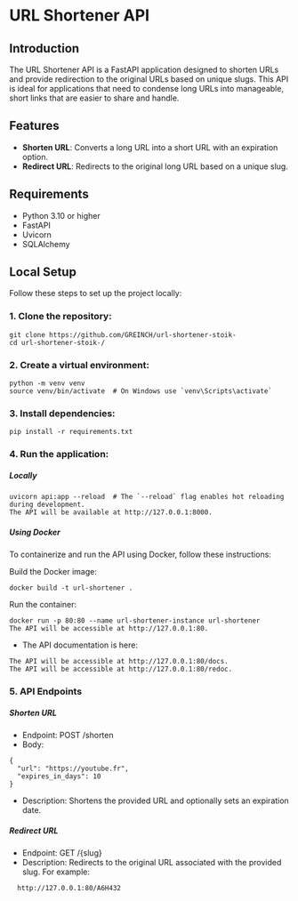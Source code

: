 # URL Shortener API

## Introduction
The URL Shortener API is a FastAPI application designed to shorten URLs and provide redirection to the original URLs based on unique slugs. This API is ideal for applications that need to condense long URLs into manageable, short links that are easier to share and handle.

## Features
- **Shorten URL**: Converts a long URL into a short URL with an expiration option.
- **Redirect URL**: Redirects to the original long URL based on a unique slug.

## Requirements
- Python 3.10 or higher
- FastAPI
- Uvicorn
- SQLAlchemy

## Local Setup
Follow these steps to set up the project locally:

### 1. Clone the repository:
   ```
   git clone https://github.com/GREINCH/url-shortener-stoik-
   cd url-shortener-stoik-/
   ```


### 2. Create a virtual environment:

```
python -m venv venv
source venv/bin/activate  # On Windows use `venv\Scripts\activate`
```

### 3. Install dependencies:

```
pip install -r requirements.txt
```

### 4. Run the application:

##### Locally
```
uvicorn api:app --reload  # The `--reload` flag enables hot reloading during development.
The API will be available at http://127.0.0.1:8000.
```

##### Using Docker

To containerize and run the API using Docker, follow these instructions:

Build the Docker image:

```
docker build -t url-shortener .
```

Run the container:

```
docker run -p 80:80 --name url-shortener-instance url-shortener
The API will be accessible at http://127.0.0.1:80.
```
- The API documentation is here:
```
The API will be accessible at http://127.0.0.1:80/docs.
The API will be accessible at http://127.0.0.1:80/redoc.
```

### 5. API Endpoints

##### Shorten URL

- Endpoint: POST /shorten
- Body:
```
{
  "url": "https://youtube.fr",
  "expires_in_days": 10
}
```
- Description: Shortens the provided URL and optionally sets an expiration date.

##### Redirect URL
- Endpoint: GET /{slug}
- Description: Redirects to the original URL associated with the provided slug. For example:
```
  http://127.0.0.1:80/A6H432
  ```